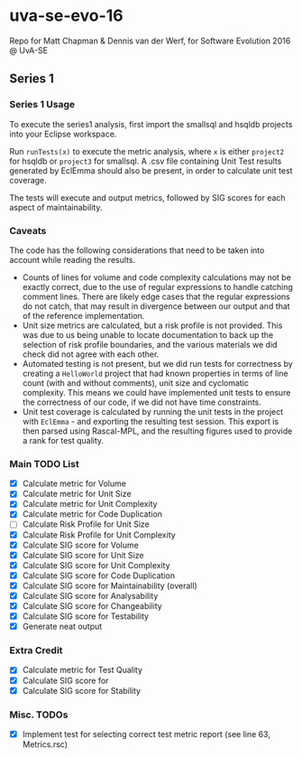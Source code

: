 # uva-se-evo-16
Repo for Matt Chapman &amp; Dennis van der Werf, for Software Evolution 2016 @ UvA-SE

## Series 1

### Series 1 Usage

To execute the series1 analysis, first import the smallsql and hsqldb projects into your Eclipse workspace.

Run `runTests(x)` to execute the metric analysis, where `x` is either `project2` for hsqldb or `project3` for smallsql. A .csv file containing Unit Test results generated by EclEmma should also be present, in order to calculate unit test coverage.

The tests will execute and output metrics, followed by SIG scores for each aspect of maintainability.

### Caveats

The code has the following considerations that need to be taken into account while reading the results.

- Counts of lines for volume and code complexity calculations may not be exactly correct, due to the use of regular expressions to handle catching comment lines. There are likely edge cases that the regular expressions do not catch, that may result in divergence between our output and that of the reference implementation.
- Unit size metrics are calculated, but a risk profile is not provided. This was due to us being unable to locate documentation to back up the selection of risk profile boundaries, and the various materials we did check did not agree with each other.
- Automated testing is not present, but we did run tests for correctness by creating a `HelloWorld` project that had known properties in terms of line count (with and without comments), unit size and cyclomatic complexity. This means we could have implemented unit tests to ensure the correctness of our code, if we did not have time constraints.
- Unit test coverage is calculated by running the unit tests in the project with `EclEmma` - and exporting the resulting test session. This export is then parsed using Rascal-MPL, and the resulting figures used to provide a rank for test quality.

### Main TODO List

- [x] Calculate metric for Volume
- [x] Calculate metric for Unit Size
- [x] Calculate metric for Unit Complexity
- [x] Calculate metric for Code Duplication
- [ ] Calculate Risk Profile for Unit Size
- [x] Calculate Risk Profile for Unit Complexity
- [x] Calculate SIG score for Volume
- [x] Calculate SIG score for Unit Size
- [x] Calculate SIG score for Unit Complexity
- [x] Calculate SIG score for Code Duplication
- [x] Calculate SIG score for Maintainability (overall)
- [x] Calculate SIG score for Analysability
- [x] Calculate SIG score for Changeability
- [x] Calculate SIG score for Testability
- [x] Generate neat output

### Extra Credit

- [x] Calculate metric for Test Quality
- [x] Calculate SIG score for 
- [x] Calculate SIG score for Stability

### Misc. TODOs

- [x] Implement test for selecting correct test metric report (see line 63, Metrics.rsc)


